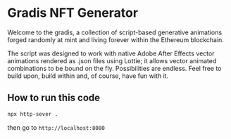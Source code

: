 # Gradis NFT Generator

Welcome to the gradis, a collection of script-based generative animations forged randomly at mint and living forever within the Ethereum blockchain.

The script was designed to work with native Adobe After Effects vector animations rendered as .json files using Lottie; it allows vector animated combinations to be bound on the fly. Possibilities are endless. Feel free to build upon, build within and, of course, have fun with it.

## How to run this code

```bash
npx http-sever .
```

then go to `http://localhost:8080`
